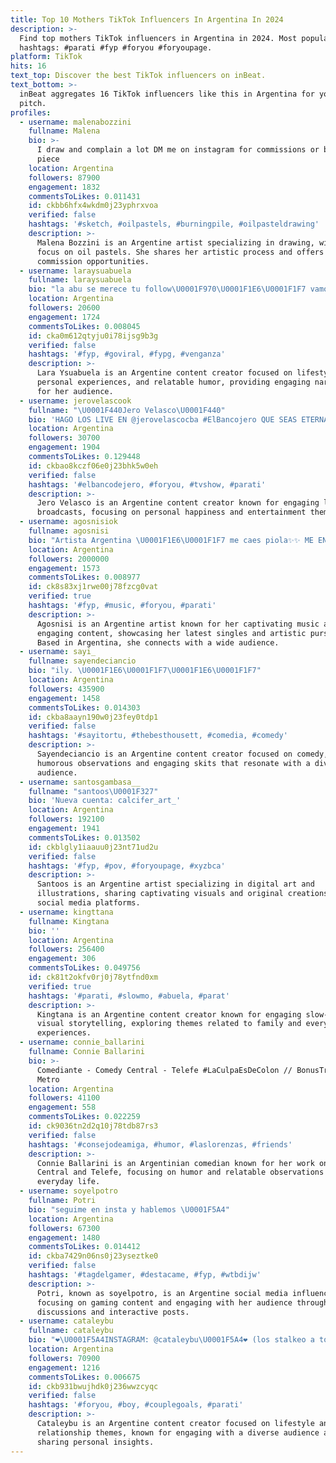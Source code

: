 ```yaml
---
title: Top 10 Mothers TikTok Influencers In Argentina In 2024
description: >-
  Find top mothers TikTok influencers in Argentina in 2024. Most popular
  hashtags: #parati #fyp #foryou #foryoupage.
platform: TikTok
hits: 16
text_top: Discover the best TikTok influencers on inBeat.
text_bottom: >-
  inBeat aggregates 16 TikTok influencers like this in Argentina for you to
  pitch.
profiles:
  - username: malenabozzini
    fullname: Malena
    bio: >-
      I draw and complain a lot DM me on instagram for commissions or buying a
      piece
    location: Argentina
    followers: 87900
    engagement: 1832
    commentsToLikes: 0.011431
    id: ckbb6hfx4wkdm0j23yphrxvoa
    verified: false
    hashtags: '#sketch, #oilpastels, #burningpile, #oilpasteldrawing'
    description: >-
      Malena Bozzini is an Argentine artist specializing in drawing, with a
      focus on oil pastels. She shares her artistic process and offers
      commission opportunities.
  - username: laraysuabuela
    fullname: laraysuabuela
    bio: "la abu se merece tu follow\U0001F970\U0001F1E6\U0001F1F7 vamos x 21k?\U0001F51C dsps d la 40tena subo mucho+❤️"
    location: Argentina
    followers: 20600
    engagement: 1724
    commentsToLikes: 0.008045
    id: cka0m612qtyju0i78ijsg9b3g
    verified: false
    hashtags: '#fyp, #goviral, #fypg, #venganza'
    description: >-
      Lara Ysuabuela is an Argentine content creator focused on lifestyle,
      personal experiences, and relatable humor, providing engaging narratives
      for her audience.
  - username: jerovelascook
    fullname: "\U0001F440Jero Velasco\U0001F440"
    bio: 'HAGO LOS LIVE EN @jerovelascocba #ElBancojero QUE SEAS ETERNAMENTE FELIZ'
    location: Argentina
    followers: 30700
    engagement: 1904
    commentsToLikes: 0.129448
    id: ckbao8kczf06e0j23bhk5w0eh
    verified: false
    hashtags: '#elbancodejero, #foryou, #tvshow, #parati'
    description: >-
      Jero Velasco is an Argentine content creator known for engaging live
      broadcasts, focusing on personal happiness and entertainment themes.
  - username: agosnisiok
    fullname: agosnisi
    bio: "Artista Argentina \U0001F1E6\U0001F1F7 me caes piola✨✨ ME ENAMORO ultimo single \U0001F498\U0001F970"
    location: Argentina
    followers: 2000000
    engagement: 1573
    commentsToLikes: 0.008977
    id: ck8s83xj1rwe00j78fzcg0vat
    verified: true
    hashtags: '#fyp, #music, #foryou, #parati'
    description: >-
      Agosnisi is an Argentine artist known for her captivating music and
      engaging content, showcasing her latest singles and artistic pursuits.
      Based in Argentina, she connects with a wide audience.
  - username: sayi_
    fullname: sayendeciancio
    bio: "ily. \U0001F1E6\U0001F1F7\U0001F1E6\U0001F1F7"
    location: Argentina
    followers: 435900
    engagement: 1458
    commentsToLikes: 0.014303
    id: ckba8aayn190w0j23fey0tdp1
    verified: false
    hashtags: '#sayitortu, #thebesthousett, #comedia, #comedy'
    description: >-
      Sayendeciancio is an Argentine content creator focused on comedy, sharing
      humorous observations and engaging skits that resonate with a diverse
      audience.
  - username: santosgambasa__
    fullname: "santoos\U0001F327"
    bio: 'Nueva cuenta: calcifer_art_'
    location: Argentina
    followers: 192100
    engagement: 1941
    commentsToLikes: 0.013502
    id: ckblgly1iaauu0j23nt71ud2u
    verified: false
    hashtags: '#fyp, #pov, #foryoupage, #xyzbca'
    description: >-
      Santoos is an Argentine artist specializing in digital art and
      illustrations, sharing captivating visuals and original creations on their
      social media platforms.
  - username: kingttana
    fullname: Kingtana
    bio: ''
    location: Argentina
    followers: 256400
    engagement: 306
    commentsToLikes: 0.049756
    id: ck81t2okfv0rj0j78ytfnd0xm
    verified: true
    hashtags: '#parati, #slowmo, #abuela, #parat'
    description: >-
      Kingtana is an Argentine content creator known for engaging slow-motion
      visual storytelling, exploring themes related to family and everyday life
      experiences.
  - username: connie_ballarini
    fullname: Connie Ballarini
    bio: >-
      Comediante - Comedy Central - Telefe #LaCulpaEsDeColon // BonusTrack -
      Metro
    location: Argentina
    followers: 41100
    engagement: 558
    commentsToLikes: 0.022259
    id: ck9036tn2d2q10j78tdb87rs3
    verified: false
    hashtags: '#consejodeamiga, #humor, #laslorenzas, #friends'
    description: >-
      Connie Ballarini is an Argentinian comedian known for her work on Comedy
      Central and Telefe, focusing on humor and relatable observations in
      everyday life.
  - username: soyelpotro
    fullname: Potri
    bio: "seguime en insta y hablemos \U0001F5A4"
    location: Argentina
    followers: 67300
    engagement: 1480
    commentsToLikes: 0.014412
    id: ckba7429n06ns0j23yseztke0
    verified: false
    hashtags: '#tagdelgamer, #destacame, #fyp, #wtbdijw'
    description: >-
      Potri, known as soyelpotro, is an Argentine social media influencer
      focusing on gaming content and engaging with her audience through
      discussions and interactive posts.
  - username: cataleybu
    fullname: cataleybu
    bio: "❤️\U0001F5A4INSTAGRAM: @cataleybu\U0001F5A4❤️ (los stalkeo a todos) \U0001F1E6\U0001F1F7\U0001F1E6\U0001F1F7 17\U0001F917 Goal 75k(???\U0001F92A"
    location: Argentina
    followers: 70900
    engagement: 1216
    commentsToLikes: 0.006675
    id: ckb931bwujhdk0j236wwzcyqc
    verified: false
    hashtags: '#foryou, #boy, #couplegoals, #parati'
    description: >-
      Cataleybu is an Argentine content creator focused on lifestyle and
      relationship themes, known for engaging with a diverse audience and
      sharing personal insights.
---
```


